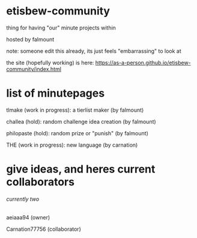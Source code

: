 # etisbew-community
thing for having "our" minute projects within

hosted by falmount

note: someone edit this already, its just feels "embarrassing" to look at

the site (hopefully working) is here: https://as-a-person.github.io/etisbew-community/index.html

# list of minutepages
tlmake (work in progress): a tierlist maker (by falmount)

challea (hold): random challenge idea creation (by falmount)

philopaste (hold): random prize or "punish" (by falmount)

THE (work in progress): new language (by carnation)

# give ideas, and heres current collaborators
###### currently two

aeiaaa94 (owner)

Carnation77756 (collaborator)

